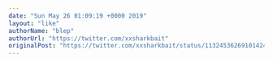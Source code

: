 ```yaml
---
date: "Sun May 26 01:09:19 +0000 2019"
layout: "like"
authorName: "blep"
authorUrl: "https://twitter.com/xxsharkbait"
originalPost: "https://twitter.com/xxsharkbait/status/1132453626910142466"
---
```

